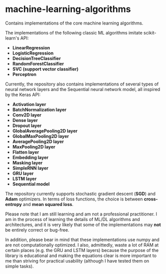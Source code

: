 # machine-learning-algorithms
Contains implementations of the core machine learning algorithms.

The implementations of the following classic ML algorithms imitate scikit-learn's API:
- **LinearRegression**
- **LogisticRegression**
- **DecisionTreeClassifier**
- **RandomForestClassifier**
- **SVC (support vector classifier)**
- **Perceptron**

Currently, the repository also contains implementations of several types of neural network layers and the Sequential neural network model, all inspired by the Keras API:
- **Activation layer**
- **BatchNormalization layer**
- **Conv2D layer**
- **Dense layer**
- **Dropout layer**
- **GlobalAveragePooling2D layer**
- **GlobalMaxPooling2D layer**
- **AveragePooling2D layer**
- **MaxPooling2D layer**
- **Flatten layer**
- **Embedding layer**
- **Masking layer**
- **SimpleRNN layer**
- **GRU layer**
- **LSTM layer**
- **Sequential model**

The repository currently supports stochastic gradient descent (**SGD**) and **Adam** optimizers. In terms of loss functions, the choice is between **cross-entropy** and **mean squared loss**.

Please note that I am still learning and am not a professional practitioner. I am in the process of learning the details of ML/DL algorithms and architectures, and it is very likely that some of the implementations may **not** be entirely correct or bug-free.

In addition, please bear in mind that these implementations use numpy and are not computationally optimized. I also, admittedly, waste a lot of RAM at certain places (e.g. the GRU and LSTM layers) because the purpose of the library is educational and making the equations clear is more important to me than striving for practical usability (although I have tested them on simple tasks).
